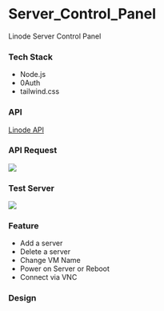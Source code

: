 # Server_Control_Panel
Linode Server Control Panel 

### Tech Stack
- Node.js
- 0Auth
- tailwind.css

### API
[Linode API](https://www.linode.com/docs/api/)

### API Request

![](../../blob/master/images/Request.png)

### Test Server

![](../../blob/master/images/server.png)

### Feature
- Add a server
- Delete a server
- Change VM Name 
- Power on Server or Reboot
- Connect via VNC 


### Design
